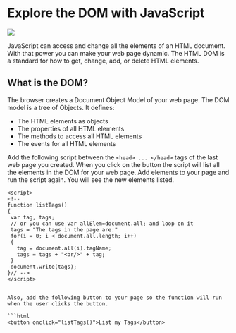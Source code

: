 # Explore the DOM with JavaScript

![](https://upload.wikimedia.org/wikipedia/commons/8/8b/Simpe_HTML_page_DOM.svg)

JavaScript can access and change all the elements of an HTML document. With that power you can make your web page dynamic. The HTML DOM is a standard for how to get, change, add, or delete HTML elements.

## What is the DOM?

The browser creates a Document Object Model of your web page. The DOM model is a tree of Objects. It defines:

* The HTML elements as objects
* The properties of all HTML elements
* The methods to access all HTML elements
* The events for all HTML elements

Add the following script between the `<head> ... </head>` tags of the last web page you created. When you click on the button the script will list all the elements in the DOM for your web page. Add elements to your page and run the script again. You will see the new elements listed.

```markup
<script>
<!--
function listTags()
{
 var tag, tags;
 // or you can use var allElem=document.all; and loop on it
 tags = "The tags in the page are:"
 for(i = 0; i < document.all.length; i++)
 {
   tag = document.all(i).tagName;
   tags = tags + "<br/>" + tag;
 }
 document.write(tags);
}// -->
</script>


Also, add the following button to your page so the function will run when the user clicks the button.

```html
<button onclick="listTags()">List my Tags</button>
```

